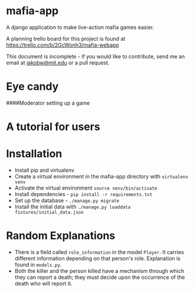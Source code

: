 mafia-app
=========

A django application to make live-action mafia games easier.

A planning trello board for this project is found at https://trello.com/b/2GcWonh3/mafia-webapp

This document is incomplete - if you would like to contribute, send me an email at jakobw@mit.edu or a pull request.

# Eye candy
####Moderator setting up a game


# A tutorial for users



# Installation

 - Install pip and virtualenv
 - Create a virtual environment in the mafia-app directory with `virtualenv venv`
 - Activate the virtual environment `source venv/bin/activate`
 - Install dependencies - `pip install -r requirements.txt`
 - Set up the database - `./manage.py migrate`
 - Install the initial data with `./manage.py loaddata fixtures/initial_data.json`
 
 
# Random Explanations

 - There is a field called `role_information` in the model `Player`. It carries different information depending on that person's role. Explanation is found in `models.py`.
 - Both the killer and the person killed have a mechanism through which they can report a death; they must decide upon the occurrence of the death who will report it.